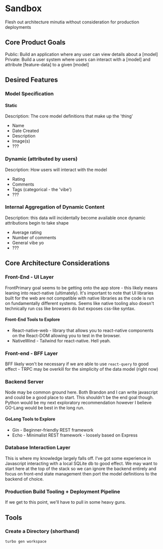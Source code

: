# Sandbox

Flesh out architecture minutia without consideration for production deployments

## Core Product Goals

Public: Build an application where any user can view details about a [model]
Private: Build a user system where users can interact with a [model] and attribute [feature-data] to a given [model]

## Desired Features

### Model Specification

#### Static

Description: The core model definitions that make up the 'thing' 

- Name
- Date Created
- Description
- Image(s)
- ???

### Dynamic (attributed by users)

Description: How users will interact with the model

- Rating
- Comments
- Tags (categorical - the 'vibe')
- ???

### Internal Aggregation of Dynamic Content

Description: this data will incidentally become available once dynamic attributions begin to take shape

- Average rating
- Number of comments
- General vibe yo
- ???

## Core Architecture Considerations

### Front-End - UI Layer

FrontPrimary goal seems to be getting onto the app store - this likely means leaning into react-native (ultimately). It's important to note that UI libraries built for the web are not compatible with native libraries as the code is run on fundamentally different systems. Seems like native tooling also doesn't technically run css like browsers do but exposes css-like syntax.

#### Front-End Tools to Explore

- React-native-web - library that allows you to react-native components on the React-DOM allowing you to test in the browser.
- NativeWind - Tailwind for react-native. Hell yeah.


### Front-end - BFF Layer

BFF likely won't be necessary if we are able to use `react-query` to good effect - TRPC may be overkill for the simplicity of the data model (right now)

### Backend Server

Node may be common ground here. Both Brandon and I can write javascript and could be a good place to start. This shouldn't be the end goal though. Python would be my next exploratory recommendation however I believe GO-Lang would be best in the long run.

#### GoLang Tools to Explore

- Gin - Beginner-friendly REST framework
- Echo - Minimalist REST framework - loosely based on Express

### Database Interaction Layer

This is where my knowledge largely falls off. I've got some experience in Javascript interacting with a local SQLite db to good effect. We may want to start here at the top of the stack so we can ignore the backend entirely and focus on front-end state management then port the model definitions to the backend of choice.

### Production Build Tooling + Deployment Pipeline

If we get to this point, we'll have to pull in some heavy guns.


## Tools

### Create a Directory (shorthand)

```
turbo gen workspace
```